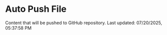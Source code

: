 # Auto Push File

Content that will be pushed to GitHub repository.
Last updated: 07/20/2025, 05:37:58 PM
